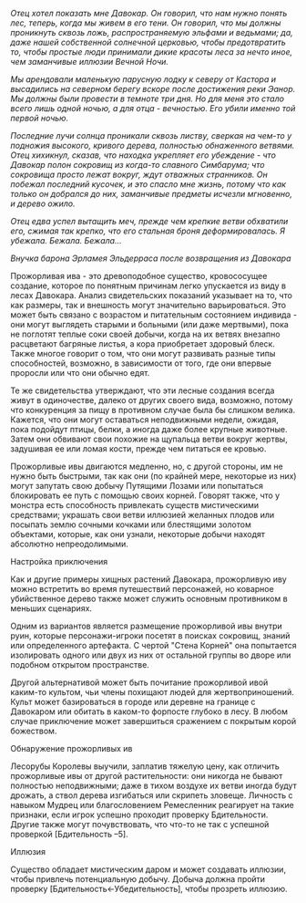 *Отец хотел показать мне Давокар. Он говорил, что нам нужно понять лес, теперь, когда мы живем в его тени. Он говорил, что мы должны проникнуть сквозь ложь, распространяемую эльфами и ведьмами; да, даже нашей собственной солнечной церковью, чтобы предотвратить то, чтобы простые люди принимали дикие красоты леса за нечто иное, чем заманчивые иллюзии Вечной Ночи.*

*Мы арендовали маленькую парусную лодку к северу от Кастора и высадились на северном берегу вскоре после достижения реки Эанор. Мы должны были провести в темноте три дня. Но для меня это стало всего лишь одной ночью, а для отца - вечностью. Его убили именно той первой ночью.*

*Последние лучи солнца проникали сквозь листву, сверкая на чем-то у подножия высокого, кривого дерева, полностью обнаженного ветвями. Отец хихикнул, сказав, что находка укрепляет его убеждение - что Давокар полон сокровищ из когда-то славного Симбарума; что сокровища просто лежат вокруг, ждут отважных странников. Он побежал последний кусочек, и это спасло мне жизнь, потому что как только он добрался до них, заманчивые предметы исчезли мгновенно, и дерево ожило.*

*Отец едва успел вытащить меч, прежде чем крепкие ветви обхватили его, сжимая так крепко, что его стальная броня деформировалась. Я убежала. Бежала. Бежала...*

*Внучка барона Эрламея Эльдерраса после возвращения из Давокара*

Прожорливая ива - это древоподобное существо, кровососущее создание, которое по понятным причинам легко упускается из виду в лесах Давокара. Анализ свидетельских показаний указывает на то, что как размеры, так и внешность могут значительно варьироваться. Это может быть связано с возрастом и питательным состоянием индивида - они могут выглядеть старыми и больными (или даже мертвыми), пока не поглотят теплые соки своей добычи, когда на их ветвях внезапно расцветают багряные листья, а кора приобретает здоровый блеск. Также многое говорит о том, что они могут развивать разные типы способностей, возможно, в зависимости от того, где они впервые проросли или что они обычно едят.

Те же свидетельства утверждают, что эти лесные создания всегда живут в одиночестве, далеко от других своего вида, возможно, потому что конкуренция за пищу в противном случае была бы слишком велика. Кажется, что они могут оставаться неподвижными недели, ожидая, пока подойдут птицы, белки, а иногда даже более крупные животные. Затем они обвивают свои похожие на щупальца ветви вокруг жертвы, задушивая ее или ломая кости, прежде чем питаться ее кровью.

Прожорливые ивы двигаются медленно, но, с другой стороны, им не нужно быть быстрыми, так как они (по крайней мере, некоторые из них) могут запутать свою добычу Путящими Лозами или попытаться блокировать ее путь с помощью своих корней. Говорят также, что у монстра есть способность привлекать существ мистическими средствами; украшать свои ветви иллюзией желанных плодов или посыпать землю сочными кочками или блестящими золотом объектами, которые, как они узнали, некоторые добычи находят абсолютно непреодолимыми.

Настройка приключения

Как и другие примеры хищных растений Давокара, прожорливую иву можно встретить во время путешествий персонажей, но коварное убийственное дерево также может служить основным противником в меньших сценариях.

Одним из вариантов является размещение прожорливой ивы внутри руин, которые персонажи-игроки посетят в поисках сокровищ, знаний или определенного артефакта. С чертой "Стена Корней" она попытается изолировать одного или двух из них от остальной группы во дворе или подобном открытом пространстве.

Другой альтернативой может быть почитание прожорливой ивой каким-то культом, чьи члены похищают людей для жертвоприношений. Культ может базироваться в городе или деревне на границе с Давокаром или обитать в каком-то форпосте глубоко в лесу. В любом случае приключение может завершиться сражением с покрытым корой божеством.

Обнаружение прожорливых ив

Лесорубы Королевы выучили, заплатив тяжелую цену, как отличить прожорливые ивы от другой растительности: они никогда не бывают полностью неподвижными; даже в тихом воздухе их ветви иногда будут дрожать, а ствол дерева изгибаться или скрипеть зловеще. Личность с навыком Мудрец или благословением Ремесленник реагирует на такие признаки, если игрок успешно проходит проверку Бдительности. Другие также могут почувствовать, что что-то не так с успешной проверкой [Бдительность –5].

Иллюзия

Существо обладает мистическим даром и может создавать иллюзии, чтобы привлечь потенциальную добычу. Добыча должна пройти проверку [Бдительность←Убедительность], чтобы прозреть иллюзию.
